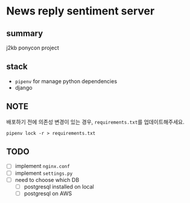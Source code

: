 # News reply sentiment server

## summary

j2kb ponycon project

## stack

- `pipenv` for manage python dependencies
- django

## NOTE

배포하기 전에 의존성 변경이 있는 경우, `requirements.txt`를 업데이트해주세요.

```shell
pipenv lock -r > requirements.txt
```

## TODO

- [ ] implement `nginx.conf`
- [ ] implement `settings.py`
- [ ] need to choose which DB
  - [ ] postgresql installed on local
  - [ ] postgresql on AWS